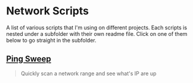 # Network Scripts
A list of various scripts that I'm using on different projects. Each scripts is nested under a subfolder with their own readme file.
Click on one of them below to go straight in the subfolder.

## [Ping Sweep](Ping_Sweeo)
>Quickly scan a network range and see what's IP are up
